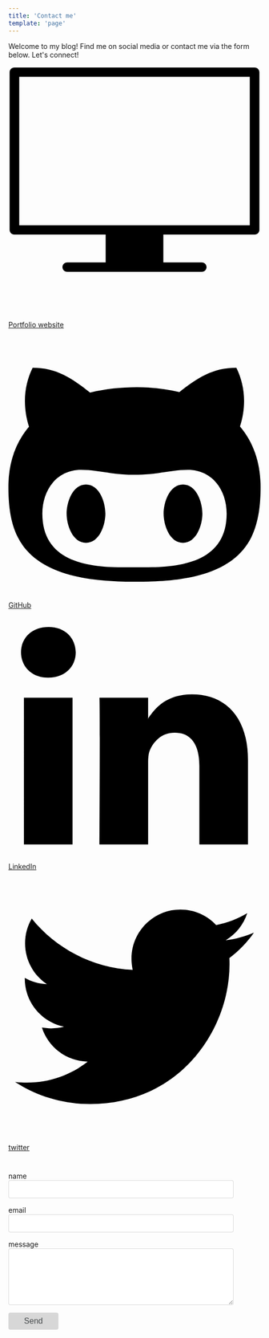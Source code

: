 ```yaml
---
title: 'Contact me'
template: 'page'
---
```


Welcome to my blog! Find me on social media or contact me via the form below. Let's connect!<br />
<br />
<svg class="Icon-module--icon--Gpyvw bottom first contact-page" viewBox="0 0 141.732 141.732"><path d="M135.657,88.47H6.078V5.204h129.58L135.657,88.47L135.657,88.47z M141.054,91.072L141.054,91.072V2.604   c0-1.438-1.209-2.604-2.697-2.604H3.378c-1.491,0.001-2.7,1.166-2.7,2.604v88.469c0,1.438,1.209,2.604,2.7,2.604h51.291v15.609   H33.073c-1.491,0-2.7,1.165-2.7,2.604c0,1.437,1.209,2.602,2.7,2.602h0.001h75.585c1.49,0,2.699-1.165,2.699-2.602   c0-1.438-1.209-2.604-2.699-2.604H87.064V93.674h51.291C139.845,93.674,141.054,92.511,141.054,91.072"></path></svg>
[Portfolio website](https://sayaka-ono.com)<br />
<svg class="Icon-module--icon--Gpyvw contact-page" viewBox="0 0 26 28"><path d="M10 19c0 1.141-0.594 3-2 3s-2-1.859-2-3 0.594-3 2-3 2 1.859 2 3zM20 19c0 1.141-0.594 3-2 3s-2-1.859-2-3 0.594-3 2-3 2 1.859 2 3zM22.5 19c0-2.391-1.453-4.5-4-4.5-1.031 0-2.016 0.187-3.047 0.328-0.812 0.125-1.625 0.172-2.453 0.172s-1.641-0.047-2.453-0.172c-1.016-0.141-2.016-0.328-3.047-0.328-2.547 0-4 2.109-4 4.5 0 4.781 4.375 5.516 8.188 5.516h2.625c3.813 0 8.188-0.734 8.188-5.516zM26 16.25c0 1.734-0.172 3.578-0.953 5.172-2.063 4.172-7.734 4.578-11.797 4.578-4.125 0-10.141-0.359-12.281-4.578-0.797-1.578-0.969-3.437-0.969-5.172 0-2.281 0.625-4.438 2.125-6.188-0.281-0.859-0.422-1.766-0.422-2.656 0-1.172 0.266-2.344 0.797-3.406 2.469 0 4.047 1.078 5.922 2.547 1.578-0.375 3.203-0.547 4.828-0.547 1.469 0 2.953 0.156 4.375 0.5 1.859-1.453 3.437-2.5 5.875-2.5 0.531 1.062 0.797 2.234 0.797 3.406 0 0.891-0.141 1.781-0.422 2.625 1.5 1.766 2.125 3.938 2.125 6.219z"></path></svg>
[GitHub](https://github.com/SayakaOno)<br />
<svg class="Icon-module--icon--Gpyvw contact-page" viewBox="0 0 100 100"><path d="M95,59.727V93H75.71V61.955c0-7.799-2.79-13.121-9.771-13.121   c-5.331,0-8.503,3.587-9.898,7.057c-0.509,1.24-0.64,2.967-0.64,4.703V93H36.104c0,0,0.26-52.58,0-58.028h19.294v8.225   c-0.039,0.062-0.09,0.128-0.127,0.188h0.127v-0.188c2.563-3.948,7.142-9.588,17.389-9.588C85.482,33.609,95,41.903,95,59.727    M15.919,7C9.318,7,5,11.33,5,17.024c0,5.57,4.193,10.031,10.663,10.031h0.129c6.729,0,10.914-4.46,10.914-10.031   C26.579,11.33,22.521,7,15.919,7 M6.146,93h19.289V34.972H6.146V93z"></path></svg>
[LinkedIn](https://www.linkedin.com/in/sayakaono/)<br />
<svg class="Icon-module--icon--Gpyvw bottom contact-page" viewBox="0 0 26 28"><path d="M25.312 6.375c-0.688 1-1.547 1.891-2.531 2.609 0.016 0.219 0.016 0.438 0.016 0.656 0 6.672-5.078 14.359-14.359 14.359-2.859 0-5.516-0.828-7.75-2.266 0.406 0.047 0.797 0.063 1.219 0.063 2.359 0 4.531-0.797 6.266-2.156-2.219-0.047-4.078-1.5-4.719-3.5 0.313 0.047 0.625 0.078 0.953 0.078 0.453 0 0.906-0.063 1.328-0.172-2.312-0.469-4.047-2.5-4.047-4.953v-0.063c0.672 0.375 1.453 0.609 2.281 0.641-1.359-0.906-2.25-2.453-2.25-4.203 0-0.938 0.25-1.797 0.688-2.547 2.484 3.062 6.219 5.063 10.406 5.281-0.078-0.375-0.125-0.766-0.125-1.156 0-2.781 2.25-5.047 5.047-5.047 1.453 0 2.766 0.609 3.687 1.594 1.141-0.219 2.234-0.641 3.203-1.219-0.375 1.172-1.172 2.156-2.219 2.781 1.016-0.109 2-0.391 2.906-0.781z"></path></svg>
[twitter](https://twitter.com/saya_3981)

<form class="form" id="contactform" action="#" method="POST">
  <style>
    svg.contact-page {
      vertical-align: text-top;
    }
    svg.contact-page.bottom {
      vertical-align: text-bottom;
    }
    form {
      margin-top: 40px;
    }
    .field {
      margin-bottom: 15px;
    }
    input, textarea {
      box-sizing: border-box;
      width: 100%;
      max-width: 450px;
      padding: .5rem .75rem;
      font-size: 1rem;
      color: #464a4c;
      border: 1px solid rgba(0,0,0,.15);
      border-radius: .25rem;
      outline: none;
    }
    .button {
      width: 100px;
      background-color: rgba(0,0,0,.15);
      border: none;
    }
    .button:hover {
      cursor: pointer;
    }
  </style>
  <div class="field">
    <label class="label" for="name"><div class="label-content">name</div></label>
    <input class="input" type="text" name="name" id="name" required>
  </div>
  <div class="field">
    <label class="label" for="_replyto"><div class="label-content">email</div></label>
    <input class="input" type="email" name="_replyto" id="_replyto" required>
  </div>
  <div class="field">
    <label class="label" for="message"><div class="label-content">message</div></label>
    <textarea class="input" name="message" rows="5" id="message" required></textarea>
  </div>
  <input class="hidden" type="text" name="_gotcha" style="display:none">
  <input class="hidden" type="hidden" name="_subject" value="Message via Blog">
  <div class="field">
    <input class="button submit" type="submit" value="Send">
  </div>
</form>

